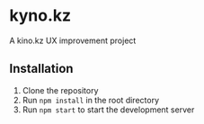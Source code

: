 # kyno.kz
A kino.kz UX improvement project

## Installation
1. Clone the repository
2. Run `npm install` in the root directory
3. Run `npm start` to start the development server
